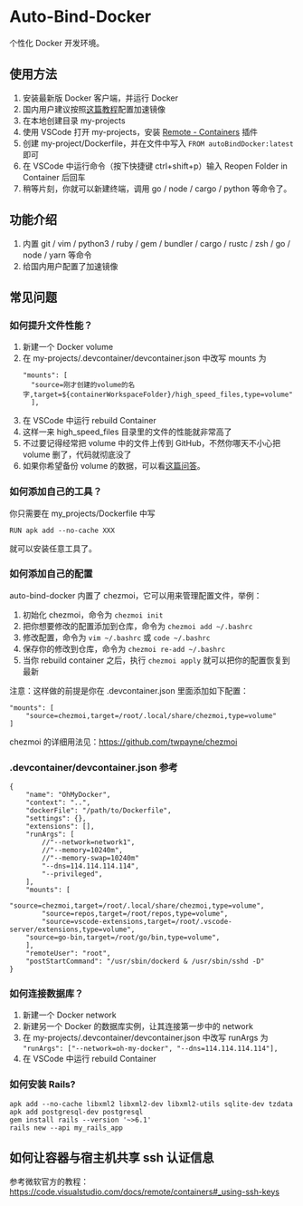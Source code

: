 # Auto-Bind-Docker

个性化 Docker 开发环境。

## 使用方法

1. 安装最新版 Docker 客户端，并运行 Docker
2. 国内用户建议按照[这篇教程](https://www.runoob.com/docker/docker-mirror-acceleration.html)配置加速镜像
3. 在本地创建目录 my-projects
4. 使用 VSCode 打开 my-projects，安装 [Remote - Containers](https://marketplace.visualstudio.com/items?itemName=ms-vscode-remote.remote-containers) 插件
5. 创建 my-project/Dockerfile，并在文件中写入 `FROM autoBindDocker:latest` 即可
6. 在 VSCode 中运行命令（按下快捷键 ctrl+shift+p）输入 Reopen Folder in Container 后回车
7. 稍等片刻，你就可以新建终端，调用 go / node / cargo / python 等命令了。

## 功能介绍

1. 内置 git / vim / python3 / ruby / gem / bundler / cargo / rustc / zsh / go / node / yarn 等命令
2. 给国内用户配置了加速镜像

## 常见问题

### 如何提升文件性能？

1. 新建一个 Docker volume
2. 在 my-projects/.devcontainer/devcontainer.json 中改写 mounts 为
   ```
   "mounts": [
     "source=刚才创建的volume的名字,target=${containerWorkspaceFolder}/high_speed_files,type=volume"
     ],
   ```
3. 在 VSCode 中运行 rebuild Container
4. 这样一来 high_speed_files 目录里的文件的性能就非常高了
5. 不过要记得经常把 volume 中的文件上传到 GitHub，不然你哪天不小心把 volume 删了，代码就彻底没了
6. 如果你希望备份 volume 的数据，可以看[这篇问答](https://stackoverflow.com/questions/26331651/how-can-i-backup-a-docker-container-with-its-data-volumes)。

### 如何添加自己的工具？

你只需要在 my_projects/Dockerfile 中写

```
RUN apk add --no-cache XXX
```

就可以安装任意工具了。

### 如何添加自己的配置

auto-bind-docker 内置了 chezmoi，它可以用来管理配置文件，举例：

1. 初始化 chezmoi，命令为 `chezmoi init`
2. 把你想要修改的配置添加到仓库，命令为 `chezmoi add ~/.bashrc`
3. 修改配置，命令为 `vim ~/.bashrc` 或 `code ~/.bashrc`
4. 保存你的修改到仓库，命令为 `chezmoi re-add ~/.bashrc`
5. 当你 rebuild container 之后，执行 `chezmoi apply` 就可以把你的配置恢复到最新

注意：这样做的前提是你在 .devcontainer.json 里面添加如下配置：

```
"mounts": [
	"source=chezmoi,target=/root/.local/share/chezmoi,type=volume"
]
```

chezmoi 的详细用法见：https://github.com/twpayne/chezmoi

### .devcontainer/devcontainer.json 参考

```
{
	"name": "OhMyDocker",
	"context": "..",
	"dockerFile": "/path/to/Dockerfile",
	"settings": {},
	"extensions": [],
	"runArgs": [
		//"--network=network1",
		//"--memory=10240m",
		//"--memory-swap=10240m"
		"--dns=114.114.114.114",
		"--privileged",
	],
	"mounts": [
		"source=chezmoi,target=/root/.local/share/chezmoi,type=volume",
		"source=repos,target=/root/repos,type=volume",
		"source=vscode-extensions,target=/root/.vscode-server/extensions,type=volume",
    "source=go-bin,target=/root/go/bin,type=volume",
	],
	"remoteUser": "root",
	"postStartCommand": "/usr/sbin/dockerd & /usr/sbin/sshd -D"
}
```

### 如何连接数据库？

1. 新建一个 Docker network
2. 新建另一个 Docker 的数据库实例，让其连接第一步中的 network
3. 在 my-projects/.devcontainer/devcontainer.json 中改写 runArgs 为 `"runArgs": ["--network=oh-my-docker", "--dns=114.114.114.114"],`
4. 在 VSCode 中运行 rebuild Container

### 如何安装 Rails?

```
apk add --no-cache libxml2 libxml2-dev libxml2-utils sqlite-dev tzdata
apk add postgresql-dev postgresql
gem install rails --version '~>6.1'
rails new --api my_rails_app
```

## 如何让容器与宿主机共享 ssh 认证信息

参考微软官方的教程：https://code.visualstudio.com/docs/remote/containers#_using-ssh-keys
